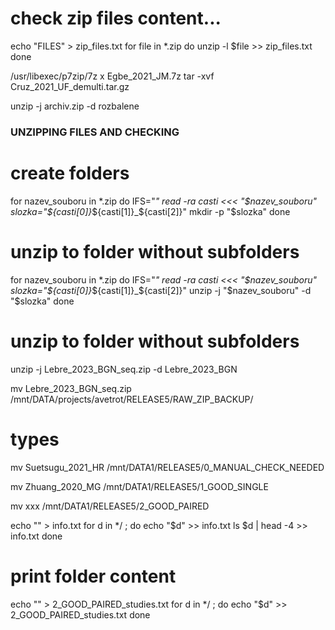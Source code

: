 
# check zip files content...
echo "FILES" > zip_files.txt
for file in *.zip
do
 unzip -l $file >> zip_files.txt
done

/usr/libexec/p7zip/7z x Egbe_2021_JM.7z
tar -xvf Cruz_2021_UF_demulti.tar.gz

unzip -j archiv.zip -d rozbalene

### UNZIPPING FILES AND CHECKING

# create folders
for nazev_souboru in *.zip
do
 IFS="_" read -ra casti <<< "$nazev_souboru"
 slozka="${casti[0]}_${casti[1]}_${casti[2]}"
 mkdir -p "$slozka"
done

# unzip to folder without subfolders
for nazev_souboru in *.zip
do
 IFS="_" read -ra casti <<< "$nazev_souboru"
 slozka="${casti[0]}_${casti[1]}_${casti[2]}"
 unzip -j "$nazev_souboru" -d "$slozka"
done

# unzip to folder without subfolders
unzip -j Lebre_2023_BGN_seq.zip -d Lebre_2023_BGN


mv Lebre_2023_BGN_seq.zip /mnt/DATA/projects/avetrot/RELEASE5/RAW_ZIP_BACKUP/

# types
mv Suetsugu_2021_HR /mnt/DATA1/RELEASE5/0_MANUAL_CHECK_NEEDED

mv Zhuang_2020_MG /mnt/DATA1/RELEASE5/1_GOOD_SINGLE

mv xxx /mnt/DATA1/RELEASE5/2_GOOD_PAIRED


echo "" > info.txt
for d in */ ; do
    echo "$d" >> info.txt
    ls $d | head -4 >> info.txt
done


# print folder content
echo "" > 2_GOOD_PAIRED_studies.txt
for d in */ ; do
    echo "$d" >> 2_GOOD_PAIRED_studies.txt
done
